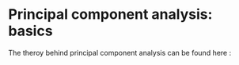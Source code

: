 # Principal component analysis: basics

The theroy behind principal component analysis can be found here : 

